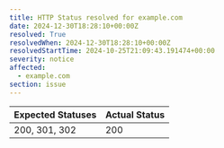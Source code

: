 ```yaml
---
title: HTTP Status resolved for example.com
date: 2024-12-30T18:28:10+00:00Z
resolved: True
resolvedWhen: 2024-12-30T18:28:10+00:00Z
resolvedStartTime: 2024-10-25T21:09:43.191474+00:00
severity: notice
affected:
  - example.com
section: issue
---
```


| Expected Statuses | Actual Status  |
|-------------------|----------------|
| 200, 301, 302 | 200 |

